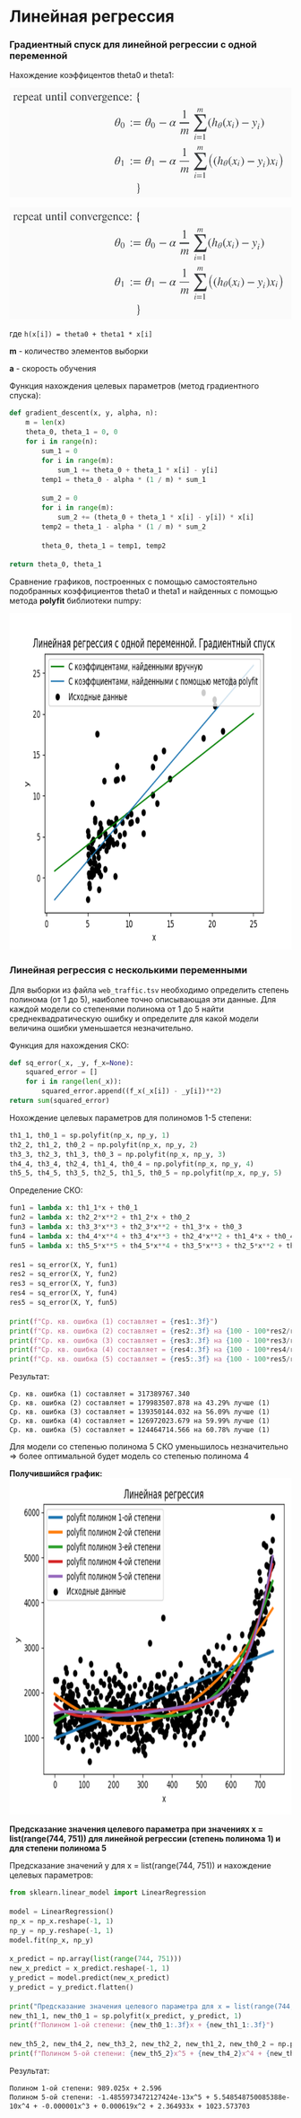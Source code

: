 # Линейная регрессия
### Градиентный спуск для линейной регрессии с одной переменной
Нахождение коэффицентов theta0 и theta1:


![gradient_descen](https://github.com/Yalkinzsun/linear_regression/blob/gh-pages/images/gradient_descent.png "Градиентный спуск")

<img src = "https://github.com/Yalkinzsun/linear_regression/blob/gh-pages/images/gradient_descent.png" height = "200" />

где `h(x[i]) = theta0 + theta1 * x[i]`

**m** - количество элементов выборки

**a** - cкорость обучения

Функция нахождения целевых параметров (метод градиентного спуска):

```Python
def gradient_descent(x, y, alpha, n):
    m = len(x)
    theta_0, theta_1 = 0, 0
    for i in range(n):
        sum_1 = 0
        for i in range(m):
            sum_1 += theta_0 + theta_1 * x[i] - y[i]
        temp1 = theta_0 - alpha * (1 / m) * sum_1

        sum_2 = 0
        for i in range(m):
            sum_2 += (theta_0 + theta_1 * x[i] - y[i]) * x[i]
        temp2 = theta_1 - alpha * (1 / m) * sum_2

        theta_0, theta_1 = temp1, temp2

return theta_0, theta_1
```
Сравнение графиков, построенных с помощью самостоятельно подобранных коэффициентов theta0 и theta1 и найденных с помощью метода **polyfit** библиотеки numpy:

<img src = "https://github.com/Yalkinzsun/linear_regression/blob/master/img/plot.png" height = "600" />

### Линейная регрессия с несколькими переменными


Для выборки из файла `web_traffic.tsv` необходимо определить степень полинома (от 1 до 5), наиболее точно описывающая эти  данные. Для каждой модели со степенями полинома от 1 до 5 найти  среднеквадратическую ошибку и определите для какой модели величина  ошибки уменьшается незначительно. 

Функция для нахождения СКО:

```Python
def sq_error(_x, _y, f_x=None):
    squared_error = []
    for i in range(len(_x)):
        squared_error.append((f_x(_x[i]) - _y[i])**2)
return sum(squared_error)
```
Нохождение целевых параметров для полиномов 1-5 степени:

```Python
th1_1, th0_1 = sp.polyfit(np_x, np_y, 1)
th2_2, th1_2, th0_2 = np.polyfit(np_x, np_y, 2)
th3_3, th2_3, th1_3, th0_3 = np.polyfit(np_x, np_y, 3)
th4_4, th3_4, th2_4, th1_4, th0_4 = np.polyfit(np_x, np_y, 4)
th5_5, th4_5, th3_5, th2_5, th1_5, th0_5 = np.polyfit(np_x, np_y, 5)
```
Определение СКО:

```Python
fun1 = lambda x: th1_1*x + th0_1
fun2 = lambda x: th2_2*x**2 + th1_2*x + th0_2
fun3 = lambda x: th3_3*x**3 + th2_3*x**2 + th1_3*x + th0_3
fun4 = lambda x: th4_4*x**4 + th3_4*x**3 + th2_4*x**2 + th1_4*x + th0_4
fun5 = lambda x: th5_5*x**5 + th4_5*x**4 + th3_5*x**3 + th2_5*x**2 + th1_5*x + th0_5

res1 = sq_error(X, Y, fun1)
res2 = sq_error(X, Y, fun2)
res3 = sq_error(X, Y, fun3)
res4 = sq_error(X, Y, fun4)
res5 = sq_error(X, Y, fun5)

print(f"Ср. кв. ошибка (1) составляет = {res1:.3f}")
print(f"Ср. кв. ошибка (2) составляет = {res2:.3f} на {100 - 100*res2/res1:.2f}% лучше (1)")
print(f"Ср. кв. ошибка (3) составляет = {res3:.3f} на {100 - 100*res3/res1:.2f}% лучше (1)")
print(f"Ср. кв. ошибка (4) составляет = {res4:.3f} на {100 - 100*res4/res1:.2f}% лучше (1)")
print(f"Ср. кв. ошибка (5) составляет = {res5:.3f} на {100 - 100*res5/res1:.2f}% лучше (1)")

```
Результат:
```
Ср. кв. ошибка (1) составляет = 317389767.340
Ср. кв. ошибка (2) составляет = 179983507.878 на 43.29% лучше (1)
Ср. кв. ошибка (3) составляет = 139350144.032 на 56.09% лучше (1)
Ср. кв. ошибка (4) составляет = 126972023.679 на 59.99% лучше (1)
Ср. кв. ошибка (5) составляет = 124464714.566 на 60.78% лучше (1)
```
Для модели со степенью полинома 5 СКО уменьшилось незначительно => более оптимальной будет модель со степенью полинома 4

**Получившийся график:**
<img src = "https://github.com/Yalkinzsun/linear_regression/blob/master/img/plot2.png" height = "600" />


**Предсказание значения целевого параметра при значениях x = list(range(744, 751)) для линейной регрессии (степень полинома 1) и для степени полинома 5**

Предсказание значений y для x = list(range(744, 751)) и нахождение целевых параметров:

```Python
from sklearn.linear_model import LinearRegression

model = LinearRegression()
np_x = np_x.reshape(-1, 1)
np_y = np_y.reshape(-1, 1)
model.fit(np_x, np_y)

x_predict = np.array(list(range(744, 751)))
new_x_predict = x_predict.reshape(-1, 1)
y_predict = model.predict(new_x_predict)
y_predict = y_predict.flatten()

print("Предсказание значения целевого параметра для x = list(range(744, 751))")
new_th1_1, new_th0_1 = sp.polyfit(x_predict, y_predict, 1)
print(f"Полином 1-ой степени: {new_th0_1:.3f}x + {new_th1_1:.3f}")

new_th5_2, new_th4_2, new_th3_2, new_th2_2, new_th1_2, new_th0_2 = np.polyfit(x_predict, y_predict, 5)
print(f"Полином 5-ой степени: {new_th5_2}x^5 + {new_th4_2}x^4 + {new_th3_2:.6f}x^3 + {new_th2_2:.6f}x^2 + {new_th1_2:.6f}x + {new_th0_2:.6f}")
```
Результат:
```
Полином 1-ой степени: 989.025x + 2.596
Полином 5-ой степени: -1.4855973472127424e-13x^5 + 5.548548750085388e-10x^4 + -0.000001x^3 + 0.000619x^2 + 2.364933x + 1023.573703
